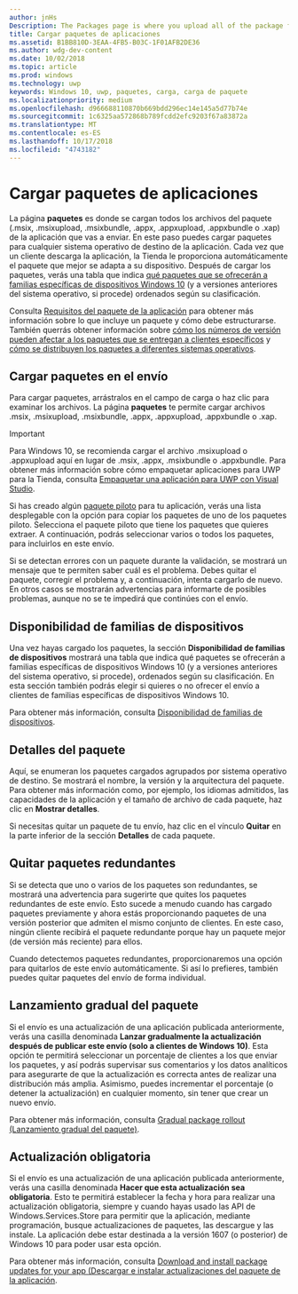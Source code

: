 ```yaml
---
author: jnHs
Description: The Packages page is where you upload all of the package files (.appxupload, .appx, .appxbundle, and/or .xap) for the app that you're submitting.
title: Cargar paquetes de aplicaciones
ms.assetid: B1BB810D-3EAA-4FB5-B03C-1F01AFB2DE36
ms.author: wdg-dev-content
ms.date: 10/02/2018
ms.topic: article
ms.prod: windows
ms.technology: uwp
keywords: Windows 10, uwp, paquetes, carga, carga de paquete
ms.localizationpriority: medium
ms.openlocfilehash: d966688110870b669bdd296ec14e145a5d77b74e
ms.sourcegitcommit: 1c6325aa572868b789fcdd2efc9203f67a83872a
ms.translationtype: MT
ms.contentlocale: es-ES
ms.lasthandoff: 10/17/2018
ms.locfileid: "4743182"
---
```

# <a name="upload-app-packages"></a>Cargar paquetes de aplicaciones

La página **paquetes** es donde se cargan todos los archivos del paquete (.msix, .msixupload, .msixbundle, .appx, .appxupload, .appxbundle o .xap) de la aplicación que vas a enviar. En este paso puedes cargar paquetes para cualquier sistema operativo de destino de la aplicación. Cada vez que un cliente descarga la aplicación, la Tienda le proporciona automáticamente el paquete que mejor se adapta a su dispositivo. Después de cargar los paquetes, verás una tabla que indica [qué paquetes que se ofrecerán a familias específicas de dispositivos Windows 10](#device-family-availability) (y a versiones anteriores del sistema operativo, si procede) ordenados según su clasificación.

Consulta [Requisitos del paquete de la aplicación](app-package-requirements.md) para obtener más información sobre lo que incluye un paquete y cómo debe estructurarse. También querrás obtener información sobre [cómo los números de versión pueden afectar a los paquetes que se entregan a clientes específicos](package-version-numbering.md) y [cómo se distribuyen los paquetes a diferentes sistemas operativos](guidance-for-app-package-management.md).

## <a name="uploading-packages-to-your-submission"></a>Cargar paquetes en el envío

Para cargar paquetes, arrástralos en el campo de carga o haz clic para examinar los archivos. La página **paquetes** te permite cargar archivos .msix, .msixupload, .msixbundle, .appx, .appxupload, .appxbundle o .xap.

> [!IMPORTANT]
> Para Windows 10, se recomienda cargar el archivo .msixupload o .appxupload aquí en lugar de .msix, .appx, .msixbundle o .appxbundle.  Para obtener más información sobre cómo empaquetar aplicaciones para UWP para la Tienda, consulta [Empaquetar una aplicación para UWP con Visual Studio](../packaging/packaging-uwp-apps.md).

Si has creado algún [paquete piloto](package-flights.md) para tu aplicación, verás una lista desplegable con la opción para copiar los paquetes de uno de los paquetes piloto. Selecciona el paquete piloto que tiene los paquetes que quieres extraer. A continuación, podrás seleccionar varios o todos los paquetes, para incluirlos en este envío.

Si se detectan errores con un paquete durante la validación, se mostrará un mensaje que te permiten saber cuál es el problema. Debes quitar el paquete, corregir el problema y, a continuación, intenta cargarlo de nuevo. En otros casos se mostrarán advertencias para informarte de posibles problemas, aunque no se te impedirá que continúes con el envío.


## <a name="device-family-availability"></a>Disponibilidad de familias de dispositivos

Una vez hayas cargado los paquetes, la sección **Disponibilidad de familias de dispositivos** mostrará una tabla que indica qué paquetes se ofrecerán a familias específicas de dispositivos Windows 10 (y a versiones anteriores del sistema operativo, si procede), ordenados según su clasificación. En esta sección también podrás elegir si quieres o no ofrecer el envío a clientes de familias específicas de dispositivos Windows 10.

Para obtener más información, consulta [Disponibilidad de familias de dispositivos](device-family-availability.md).


## <a name="package-details"></a>Detalles del paquete

Aquí, se enumeran los paquetes cargados agrupados por sistema operativo de destino. Se mostrará el nombre, la versión y la arquitectura del paquete. Para obtener más información como, por ejemplo, los idiomas admitidos, las capacidades de la aplicación y el tamaño de archivo de cada paquete, haz clic en **Mostrar detalles**.

Si necesitas quitar un paquete de tu envío, haz clic en el vínculo **Quitar** en la parte inferior de la sección **Detalles** de cada paquete.


## <a name="removing-redundant-packages"></a>Quitar paquetes redundantes

Si se detecta que uno o varios de los paquetes son redundantes, se mostrará una advertencia para sugerirte que quites los paquetes redundantes de este envío. Esto sucede a menudo cuando has cargado paquetes previamente y ahora estás proporcionando paquetes de una versión posterior que admiten el mismo conjunto de clientes. En este caso, ningún cliente recibirá el paquete redundante porque hay un paquete mejor (de versión más reciente) para ellos.

Cuando detectemos paquetes redundantes, proporcionaremos una opción para quitarlos de este envío automáticamente. Si así lo prefieres, también puedes quitar paquetes del envío de forma individual.


## <a name="gradual-package-rollout"></a>Lanzamiento gradual del paquete

Si el envío es una actualización de una aplicación publicada anteriormente, verás una casilla denominada **Lanzar gradualmente la actualización después de publicar este envío (solo a clientes de Windows 10)**. Esta opción te permitirá seleccionar un porcentaje de clientes a los que enviar los paquetes, y así podrás supervisar sus comentarios y los datos analíticos para asegurarte de que la actualización es correcta antes de realizar una distribución más amplia. Asimismo, puedes incrementar el porcentaje (o detener la actualización) en cualquier momento, sin tener que crear un nuevo envío. 

Para obtener más información, consulta [Gradual package rollout (Lanzamiento gradual del paquete)](gradual-package-rollout.md).


## <a name="mandatory-update"></a>Actualización obligatoria

Si el envío es una actualización de una aplicación publicada anteriormente, verás una casilla denominada **Hacer que esta actualización sea obligatoria**. Esto te permitirá establecer la fecha y hora para realizar una actualización obligatoria, siempre y cuando hayas usado las API de Windows.Services.Store para permitir que la aplicación, mediante programación, busque actualizaciones de paquetes, las descargue y las instale. La aplicación debe estar destinada a la versión 1607 (o posterior) de Windows 10 para poder usar esta opción.

Para obtener más información, consulta [Download and install package updates for your app (Descargar e instalar actualizaciones del paquete de la aplicación](../packaging/self-install-package-updates.md).

 




